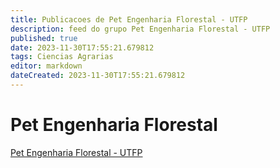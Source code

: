 ```yaml
---
title: Publicacoes de Pet Engenharia Florestal - UTFP
description: feed do grupo Pet Engenharia Florestal - UTFP
published: true
date: 2023-11-30T17:55:21.679812
tags: Ciencias Agrarias
editor: markdown
dateCreated: 2023-11-30T17:55:21.679812
---
```


# Pet Engenharia Florestal
[Pet Engenharia Florestal - UTFP](/grupo/253PetEngenhariaFlorestalUTFP.md)